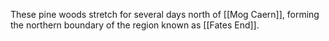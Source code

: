 These pine woods stretch for several days north of [[Mog Caern]], forming the northern boundary of the region known as [[Fates End]].